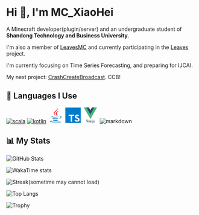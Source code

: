 # Hi 👋, I'm MC_XiaoHei

A Minecraft developer(plugin/server) and an undergraduate student of **Shandong Technology and Business University**.

I'm also a member of [LeavesMC](https://github.com/LeavesMC) and currently participating in the [Leaves](https://github.com/LeavesMC/Leaves) project.

I'm currently focusing on Time Series Forecasting, and preparing for IJCAI.

My next project: [CrashCreateBroadcast](https://github.com/MC-XiaoHei/CrashCreateBroadcast). CCB!

## 🚀 Languages I Use
<p>
  <a target="_blank" href="https://www.scala-lang.org/index.html" style="display: inline-block;"><img src="https://www.vectorlogo.zone/logos/scala-lang/scala-lang-icon.svg" alt="scala" width="42" height="42" /></a>
  <a target="_blank" href="https://kotlinlang.org" style="display: inline-block;"><img src="https://www.vectorlogo.zone/logos/kotlinlang/kotlinlang-icon.svg" alt="kotlin" width="42" height="42" /></a>
  <a target="_blank" href="https://www.java.com" style="display: inline-block;"><img src="https://raw.githubusercontent.com/devicons/devicon/master/icons/java/java-original.svg" alt="java" width="42" height="42" /></a>
  <a target="_blank" href="https://www.typescriptlang.org" style="display: inline-block;"><img src="https://raw.githubusercontent.com/devicons/devicon/master/icons/typescript/typescript-original.svg" alt="typescript" width="42" height="42" /></a>
  <a target="_blank" href="https://vuejs.org" style="display: inline-block;"><img src="https://raw.githubusercontent.com/devicons/devicon/master/icons/vuejs/vuejs-original-wordmark.svg" alt="vuejs" width="42" height="42" /></a>
  <a target="_blank" style="display: inline-block;"><img src="https://www.vectorlogo.zone/logos/commonmark/commonmark-icon.svg" alt="markdown" width="42" height="42" /></a>
</p>

## 📊 My Stats

![GitHub Stats](https://github-readme-stats.vercel.app/api?username=MC-XiaoHei&theme=default&show_icons=true&hide_border=false&count_private=true&show=reviews,discussions_started,discussions_answered,prs_merged,prs_merged_percentage)

![WakaTime stats](https://github-readme-stats.vercel.app/api/wakatime?username=MC_XiaoHei)

![Streak(sometime may cannot load)](https://github-readme-streak-stats.herokuapp.com/?user=MC-XiaoHei&theme=default&hide_border=fals&count_private=true)

![Top Langs](https://github-readme-stats.vercel.app/api/top-langs/?username=MC-XiaoHei&theme=default&show_icons=true&hide_border=false&layout=compact&count_private=true)

![Trophy](https://github-profile-trophy.vercel.app/?username=MC-XiaoHei)
